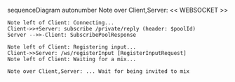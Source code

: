 sequenceDiagram
    autonumber
    Note over Client,Server: << WEBSOCKET >>

    Note left of Client: Connecting...
    Client->>+Server: subscribe /private/reply (header: $poolId)
    Server -->>-Client: SubscribePoolResponse

    Note left of Client: Registering input...
    Client->>Server: /ws/registerInput [RegisterInputRequest]
    Note left of Client: Waiting for a mix...

    Note over Client,Server: ... Wait for being invited to mix
